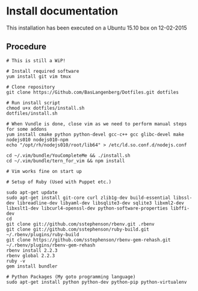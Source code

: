 # Install documentation

This installation has been executed on a Ubuntu 15.10 box on 12-02-2015

## Procedure

    # This is still a WiP!

    # Install required software
    yum install git vim tmux

    # Clone repository
    git clone https://Github.com/BasLangenberg/Dotfiles.git dotfiles

    # Run install script
    chmod u+x dotfiles/install.sh
    dotfiles/install.sh

    # When Vundle is done, close vim as we need to perform manual steps for some addons
    yum install cmake python python-devel gcc-c++ gcc glibc-devel make nodejs010 nodejs010-npm
    echo "/opt/rh/nodejs010/root/lib64" > /etc/ld.so.conf.d/nodejs.conf

    cd ~/.vim/bundle/YouCompleteMe && ./install.sh
    cd ~/.vim/bundle/tern_for_vim && npm install

    # Vim works fine on start up

    # Setup of Ruby (Used with Puppet etc.)

    sudo apt-get update
    sudo apt-get install git-core curl zlib1g-dev build-essential libssl-dev libreadline-dev libyaml-dev libsqlite3-dev sqlite3 libxml2-dev libxslt1-dev libcurl4-openssl-dev python-software-properties libffi-dev
    cd
    git clone git://github.com/sstephenson/rbenv.git .rbenv
    git clone git://github.com/sstephenson/ruby-build.git ~/.rbenv/plugins/ruby-build
    git clone https://github.com/sstephenson/rbenv-gem-rehash.git ~/.rbenv/plugins/rbenv-gem-rehash
    rbenv install 2.2.3
    rbenv global 2.2.3
    ruby -v
    gem install bundler

    # Python Packages (My goto programming language)
    sudo apt-get install python python-dev python-pip python-virtualenv
